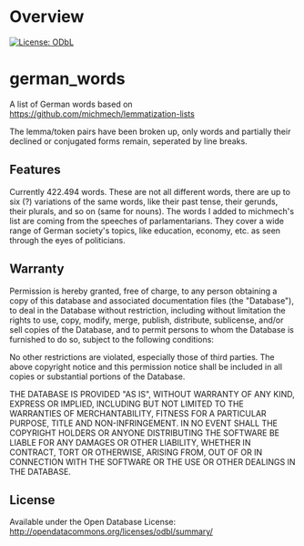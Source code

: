 Overview
========


[![License: ODbL](https://img.shields.io/badge/License-ODbL-brightgreen.svg)](https://opendatacommons.org/licenses/odbl/)



german_words
============

A list of German words based on https://github.com/michmech/lemmatization-lists

The lemma/token pairs have been broken up, only words and partially their declined
or conjugated forms remain, seperated by line breaks.


Features
--------

Currently 422.494 words. These are not all different words, there are up to six (?)
variations of the same words, like their past tense, their gerunds, their plurals,
and so on (same for nouns).
The words I added to michmech's list are coming from the speeches of parlamentarians.
They cover a wide range of German society's topics, like education, economy, etc. as
seen through the eyes of politicians.


Warranty
--------

Permission is hereby granted, free of charge, to any person obtaining a copy
of this database and associated documentation files (the "Database"), to deal
in the Database without restriction, including without limitation the rights
to use, copy, modify, merge, publish, distribute, sublicense, and/or sell
copies of the Database, and to permit persons to whom the Database is
furnished to do so, subject to the following conditions:

No other restrictions are violated, especially those of third parties.
The above copyright notice and this permission notice shall be included in all
copies or substantial portions of the Database.

THE DATABASE IS PROVIDED "AS IS", WITHOUT WARRANTY OF ANY KIND, EXPRESS OR
IMPLIED, INCLUDING BUT NOT LIMITED TO THE WARRANTIES OF MERCHANTABILITY,
FITNESS FOR A PARTICULAR PURPOSE, TITLE AND NON-INFRINGEMENT. IN NO EVENT SHALL
THE COPYRIGHT HOLDERS OR ANYONE DISTRIBUTING THE SOFTWARE BE LIABLE FOR ANY
DAMAGES OR OTHER LIABILITY, WHETHER IN CONTRACT, TORT OR OTHERWISE, ARISING
FROM, OUT OF OR IN CONNECTION WITH THE SOFTWARE OR THE USE OR OTHER DEALINGS
IN THE DATABASE.


License
-------

Available under the Open Database License:
http://opendatacommons.org/licenses/odbl/summary/
